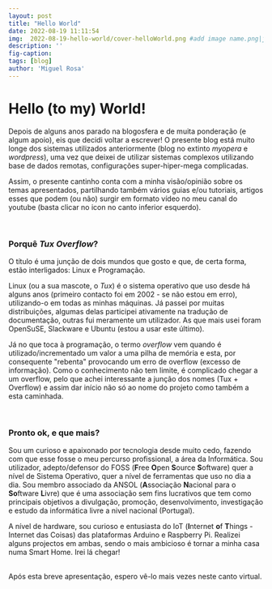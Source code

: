 ```yaml
---
layout: post
title: "Hello World"
date: 2022-08-19 11:11:54
img:  2022-08-19-hello-world/cover-helloWorld.png #add image name.png|jpg|etc (image from _assets/img/posts)
description: ''
fig-caption:
tags: [blog]
author: 'Miguel Rosa'
---
```



# Hello (to my) World!
Depois de alguns anos parado na blogosfera e de muita ponderação (e algum apoio), eis que decidi voltar a escrever!
O presente blog está muito longe dos sistemas utilizados anteriormente (blog no extinto *myopera* e *wordpress*), uma vez que deixei de utilizar sistemas complexos utilizando base de dados remotas, configurações super-hiper-mega complicadas.

Assim, o presente cantinho conta com a minha visão/opinião sobre os temas apresentados, partilhando também vários guias e/ou tutoriais, artigos esses que podem (ou não) surgir em formato vídeo no meu canal do youtube (basta clicar no icon no canto inferior esquerdo).

<br>

### Porquê ***Tux Overflow***?
O título é uma junção de dois mundos que gosto e que, de certa forma, estão interligados: Linux e Programação.

Linux (ou a sua mascote, o *Tux*) é o sistema operativo que uso desde há alguns anos (primeiro contacto foi em 2002 - se não estou em erro), utilizando-o em todas as minhas máquinas. Já passei por muitas distribuições, algumas delas participei ativamente na tradução de documentação, outras fui meramente um utilizador. As que mais usei foram OpenSuSE, Slackware e Ubuntu (estou a usar este último).

Já no que toca à programação, o termo *overflow* vem quando é utilizado/incrementado um valor a uma pilha de memória e esta, por consequente "rebenta" provocando um erro de overflow (excesso de informação). Como o conhecimento não tem limite, é complicado chegar a um overflow, pelo que achei interessante a junção dos nomes (Tux + Overflow) e assim dar início não só ao nome do projeto como também a esta caminhada.


<br>

### Pronto ok, e que mais?
Sou um curioso e apaixonado por tecnologia desde muito cedo, fazendo com que esse fosse o meu percurso profissional, a área da Informática. Sou utilizador, adepto/defensor do FOSS (**F**ree **O**pen **S**ource **S**oftware) quer a nível de Sistema Operativo, quer a nível de ferramentas que uso no dia a dia. Sou membro associado da ANSOL (**A**ssociação **N**acional para o **So**ftware **L**ivre) que é uma associação sem fins lucrativos que tem como principais objetivos a divulgação, promoção, desenvolvimento, investigação e estudo da informática livre a nivel nacional (Portugal).

A nível de hardware, sou curioso e entusiasta do IoT (**I**nternet **o**f **T**hings - Internet das Coisas) das plataformas Arduino e Raspberry Pi. Realizei alguns projectos em ambas, sendo o mais ambicioso é tornar a minha casa numa Smart Home. Irei lá chegar!

<br>
Após esta breve apresentação, espero vê-lo mais vezes neste canto virtual.